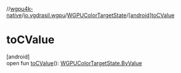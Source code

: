 //[wgpu4k-native](../../../index.md)/[io.ygdrasil.wgpu](../index.md)/[WGPUColorTargetState](index.md)/[[android]toCValue]([android]to-c-value.md)

# toCValue

[android]\
open fun [toCValue]([android]to-c-value.md)(): [WGPUColorTargetState.ByValue](../../io.ygdrasil.wgpu.android/-w-g-p-u-color-target-state/-by-value/index.md)